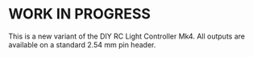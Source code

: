 # WORK IN PROGRESS

This is a new variant of the DIY RC Light Controller Mk4.
All outputs are available on a standard 2.54 mm pin header.

